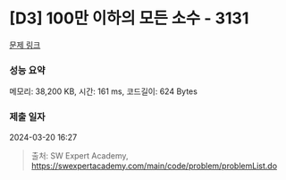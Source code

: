# [D3] 100만 이하의 모든 소수 - 3131 

[문제 링크](https://swexpertacademy.com/main/code/problem/problemDetail.do?contestProbId=AV_6mRsasV8DFAWS) 

### 성능 요약

메모리: 38,200 KB, 시간: 161 ms, 코드길이: 624 Bytes

### 제출 일자

2024-03-20 16:27



> 출처: SW Expert Academy, https://swexpertacademy.com/main/code/problem/problemList.do